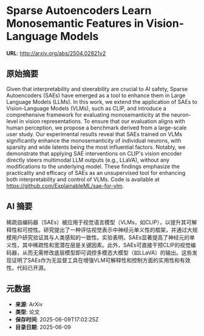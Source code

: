 # Sparse Autoencoders Learn Monosemantic Features in Vision-Language Models

**URL**: http://arxiv.org/abs/2504.02821v2

## 原始摘要

Given that interpretability and steerability are crucial to AI safety, Sparse
Autoencoders (SAEs) have emerged as a tool to enhance them in Large Language
Models (LLMs). In this work, we extend the application of SAEs to
Vision-Language Models (VLMs), such as CLIP, and introduce a comprehensive
framework for evaluating monosemanticity at the neuron-level in vision
representations. To ensure that our evaluation aligns with human perception, we
propose a benchmark derived from a large-scale user study. Our experimental
results reveal that SAEs trained on VLMs significantly enhance the
monosemanticity of individual neurons, with sparsity and wide latents being the
most influential factors. Notably, we demonstrate that applying SAE
interventions on CLIP's vision encoder directly steers multimodal LLM outputs
(e.g., LLaVA), without any modifications to the underlying model. These
findings emphasize the practicality and efficacy of SAEs as an unsupervised
tool for enhancing both interpretability and control of VLMs. Code is available
at https://github.com/ExplainableML/sae-for-vlm.


## AI 摘要

稀疏自编码器（SAEs）被应用于视觉语言模型（VLMs，如CLIP），以提升其可解释性和可控性。研究提出了一种评估视觉表示中神经元单义性的框架，并通过大规模用户研究验证其与人类感知的一致性。实验表明，SAEs显著提高了神经元的单义性，其中稀疏性和宽潜在层是关键因素。此外，SAEs可直接干预CLIP的视觉编码器，从而无需修改底层模型即可调控多模态大模型（如LLaVA）的输出。这些发现证明了SAEs作为无监督工具在增强VLM可解释性和控制方面的实用性和有效性。代码已开源。

## 元数据

- **来源**: ArXiv
- **类型**: 论文
- **保存时间**: 2025-06-09T17:02:25Z
- **目录日期**: 2025-06-09
